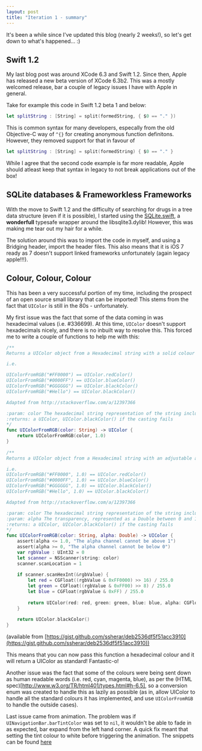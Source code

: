 ```yaml
---
layout: post
title: "Iteration 1 - summary"
---
```


It's been a while since I've updated this blog (nearly 2 weeks!), so let's get down to what's happened... :) 

## Swift 1.2

My last blog post was around XCode 6.3 and Swift 1.2. Since then, Apple has released a new beta version of XCode 6.3b2. This was a mostly welcomed release, bar a couple of legacy issues I have with Apple in general.

Take for example this code in Swift 1.2 beta 1 and below:

```swift
let splitString : [String] = split(formedString, { $0 == "." })
```

This is common syntax for many developers, especally from the old Objective-C way of `^{}` for creating anonymous function definitons. However, they removed support for that in favour of 

```swift
let splitString : [String] = split(formedString) { $0 == "." }
```

While I agree that the second code example is far more readable, Apple should atleast keep that syntax in legacy to not break applications out of the box!

## SQLite databases & Frameworkless Frameworks

With the move to Swift 1.2 and the difficulty of searching for drugs in a tree data structure (even if it is possible), I started using the [SQLite.swift](https://github.com/stephencelis/SQLite.swift), a **wonderfull** typesafe wrapper around the libsqlite3.dylib! However, this was making me tear out my hair for a while.

The solution around this was to import the code in myself, and using a Bridging header, import the header files. This also means that it is iOS 7 ready as 7 doesn't support linked frameworks unfortunately (again legacy apple!!!).

## Colour, Colour, Colour


This has been a very successful portion of my time, including the prospect of an open source small library that can be imported! This stems from the fact that `UIColor` is still in the 80s - unfortunately. 

My first issue was the fact that some of the data coming in was hexadecimal values (i.e. #336699). At this time, `UIColor` doesn't support hexadecimals nicely, and there is no inbuilt way to resolve this. This forced me to write a couple of functions to help me with this:

```swift
/**
Returns a UIColor object from a Hexadecimal string with a solid colour

i.e. 

UIColorFromRGB("#FF0000") == UIColor.redColor()
UIColorFromRGB("#0000FF") == UIColor.blueColor()
UIColorFromRGB("#GGGGGG") == UIColor.blackColor()
UIColorFromRGB("#Hello") == UIColor.blackColor()

Adapted from http://stackoverflow.com/a/12397366

:param: color The hexadecimal string representation of the string including the #
:returns: a UIColor, UIColor.blackColor() if the casting fails
*/
func UIColorFromRGB(color: String) -> UIColor {
    return UIColorFromRGB(color, 1.0)
}
 
/**
Returns a UIColor object from a Hexadecimal string with an adjustable alpha channel

i.e.
UIColorFromRGB("#FF0000", 1.0) == UIColor.redColor()
UIColorFromRGB("#0000FF", 1.0) == UIColor.blueColor()
UIColorFromRGB("#GGGGGG", 1.0) == UIColor.blackColor()
UIColorFromRGB("#Hello", 1.0) == UIColor.blackColor()

Adapted from http://stackoverflow.com/a/12397366

:param: color The hexadecimal string representation of the string including the #
:param: alpha The transparency, represented as a Double between 0 and 1
:returns: a UIColor, UIColor.blackColor() if the casting fails
*/
func UIColorFromRGB(color: String, alpha: Double) -> UIColor {
    assert(alpha <= 1.0, "The alpha channel cannot be above 1")
    assert(alpha >= 0, "The alpha channel cannot be below 0")
    var rgbValue : UInt32 = 0
    let scanner = NSScanner(string: color)
    scanner.scanLocation = 1
    
    if scanner.scanHexInt(&rgbValue) {
        let red = CGFloat((rgbValue & 0xFF0000) >> 16) / 255.0
        let green = CGFloat((rgbValue & 0xFF00) >> 8) / 255.0
        let blue = CGFloat(rgbValue & 0xFF) / 255.0
        
        return UIColor(red: red, green: green, blue: blue, alpha: CGFloat(alpha))
    }
    
    return UIColor.blackColor()
}
```

(available from [https://gist.github.com/ssherar/deb2536df5f51acc3910](https://gist.github.com/ssherar/deb2536df5f51acc3910))

This means that you can now pass this function a hexadecimal colour and it will return a UIColor as standard! Fantastic-o!

Another issue was the fact that some of the colours were being sent down as human readable words (i.e. red, cyan, magenta, blue), as per the (HTML spec)[http://www.w3.org/TR/html401/types.html#h-6.5], so a conversion enum was created to handle this as lazily as possible (as in, allow UIColor to handle all the standard colours it has implemented, and use `UIColorFromRGB` to handle the outside cases).

Last issue came from animation. The problem was if `UINavigationBar.barTintColor` was set to `nil`, it wouldn't be able to fade in as expected, bar expand from the left hand corner. A quick fix meant that setting the tint colour to white before triggering the animation. The snippets can be found [here](https://gist.github.com/ssherar/d43a8bd97742a3ff0787)

